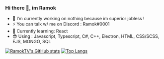 ### Hi there 👋, im Ramok

- 🔭 I’m currently working on nothing because im superior jobless !
- ⚡ You can talk w/ me on Discord : Ramok#0001
- 📕 Currently learning: React
- 😎 Using : Javascript, Typescript, C#, C++, Electron, HTML, CSS/SCSS, EJS, MONGO, SQL

[![RamokTV's GitHub stats](https://github-readme-stats.vercel.app/api?username=ramoktvl&hide=contribs,prs,issues&show_icons=true&count_private=true)](https://github.com/anuraghazra/github-readme-stats)
[![Top Langs](https://github-readme-stats.vercel.app/api/top-langs/?username=ramoktvl&layout=compact)](https://github.com/anuraghazra/github-readme-stats)
